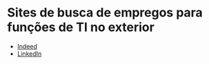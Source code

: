 # Sites de busca de empregos para funções de TI no exterior

- [Indeed](https://br.indeed.com/)
- [LinkedIn](https://br.linkedin.com/)
